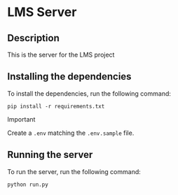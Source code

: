 # LMS Server

## Description

This is the server for the LMS project

## Installing the dependencies

To install the dependencies, run the following command:

```
pip install -r requirements.txt
```

> [!IMPORTANT]
> Create a `.env` matching the `.env.sample` file.

## Running the server

To run the server, run the following command:

```
python run.py
```
